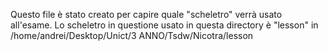 Questo file è stato creato per capire quale "scheletro" verrà usato all'esame. 
Lo scheletro in questione usato in questa directory è "lesson" in /home/andrei/Desktop/Unict/3 ANNO/Tsdw/Nicotra/lesson


